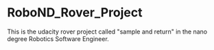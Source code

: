 # RoboND_Rover_Project
This is the udacity rover project called "sample and return" in the nano degree Robotics Software Engineer.
